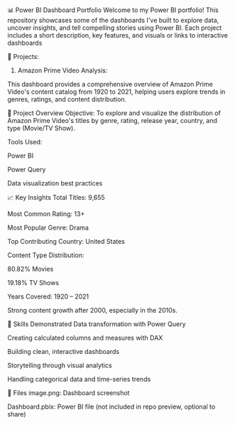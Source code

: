 📊 Power BI Dashboard Portfolio
Welcome to my Power BI portfolio! This repository showcases some of the dashboards I've built to explore data, uncover insights, and tell compelling stories using Power BI. Each project includes a short description, key features, and visuals or links to interactive dashboards 

🚀 Projects:

1. Amazon Prime Video Analysis:

This dashboard provides a comprehensive overview of Amazon Prime Video's content catalog from 1920 to 2021, helping users explore trends in genres, ratings, and content distribution.

📌 Project Overview
Objective:
To explore and visualize the distribution of Amazon Prime Video's titles by genre, rating, release year, country, and type (Movie/TV Show).

Tools Used:

Power BI

Power Query

Data visualization best practices

📈 Key Insights
Total Titles: 9,655

Most Common Rating: 13+

Most Popular Genre: Drama

Top Contributing Country: United States

Content Type Distribution:

80.82% Movies

19.18% TV Shows

Years Covered: 1920 – 2021

Strong content growth after 2000, especially in the 2010s.

🧠 Skills Demonstrated
Data transformation with Power Query

Creating calculated columns and measures with DAX

Building clean, interactive dashboards

Storytelling through visual analytics

Handling categorical data and time-series trends

📂 Files
image.png: Dashboard screenshot

Dashboard.pbix: Power BI file (not included in repo preview, optional to share)
